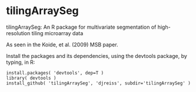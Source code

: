tilingArraySeg
==============

tilingArraySeg: An R package for multivariate segmentation of high-resolution tiling microarray data

As seen in the Koide, et al. (2009) MSB paper.

Install the packages and its dependencies, using the devtools package, by typing, in R:

   ```
   install.packages( 'devtools', dep=T )
   library( devtools )
   install_github( 'tilingArraySeg', 'djreiss', subdir='tilingArraySeg' )
   ```
